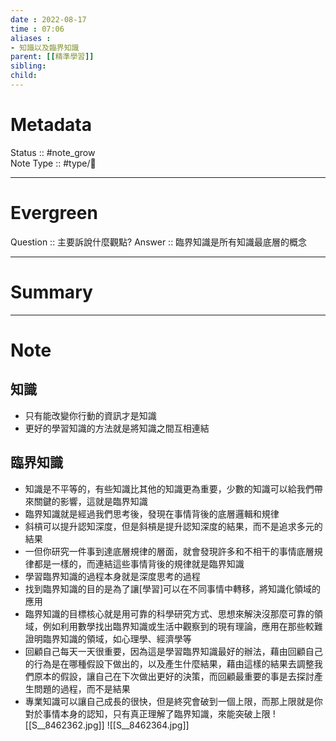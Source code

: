 ```yaml
---
date : 2022-08-17
time : 07:06
aliases :
- 知識以及臨界知識
parent: [[精準學習]]
sibling:
child: 
---
```


# Metadata
Status :: #note_grow <br>
Note Type :: #type/📘 <br>

---
# Evergreen
Question :: 主要訴說什麼觀點?
Answer :: 臨界知識是所有知識最底層的概念


---

# Summary


---

# Note

## 知識
- 只有能改變你行動的資訊才是知識
- 更好的學習知識的方法就是將知識之間互相連結

## 臨界知識
- 知識是不平等的，有些知識比其他的知識更為重要，少數的知識可以給我們帶來關鍵的影響，這就是臨界知識
- 臨界知識就是經過我們思考後，發現在事情背後的底層邏輯和規律
- 斜槓可以提升認知深度，但是斜槓是提升認知深度的結果，而不是追求多元的結果
- 一但你研究一件事到達底層規律的層面，就會發現許多和不相干的事情底層規律都是一樣的，而連結這些事情背後的規律就是臨界知識
- 學習臨界知識的過程本身就是深度思考的過程
- 找到臨界知識的目的是為了讓[學習]可以在不同事情中轉移，將知識化領域的應用
- 臨界知識的目標核心就是用可靠的科學研究方式、思想來解決沒那麼可靠的領域，例如利用數學找出臨界知識或生活中觀察到的現有理論，應用在那些較難證明臨界知識的領域，如心理學、經濟學等
- 回顧自己每天一天很重要，因為這是學習臨界知識最好的辦法，藉由回顧自己的行為是在哪種假設下做出的，以及產生什麼結果，藉由這樣的結果去調整我們原本的假設，讓自己在下次做出更好的決策，而回顧最重要的事是去探討產生問題的過程，而不是結果
- 專業知識可以讓自己成長的很快，但是終究會破到一個上限，而那上限就是你對於事情本身的認知，只有真正理解了臨界知識，來能突破上限
![[S__8462362.jpg]]
![[S__8462364.jpg]]